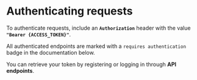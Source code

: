 # Authenticating requests

To authenticate requests, include an **`Authorization`** header with the value **`"Bearer {ACCESS_TOKEN}"`**.

All authenticated endpoints are marked with a `requires authentication` badge in the documentation below.

You can retrieve your token by  registering or logging in through <b>API endpoints</b>.
